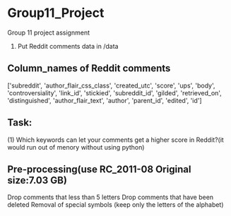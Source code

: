 # Group11_Project
Group 11 project assignment


1. Put Reddit comments data in /data 


## Column_names of Reddit comments
['subreddit', 'author_flair_css_class', 'created_utc', 'score', 'ups', 'body', 'controversiality', 'link_id', 'stickied', 'subreddit_id', 'gilded', 'retrieved_on', 'distinguished', 'author_flair_text', 'author', 'parent_id', 'edited', 'id']


## Task:
(1) Which keywords can let your comments get a higher score in Reddit?(it would run out of menory without using python)


## Pre-processing(use RC_2011-08 Original size:7.03 GB)
Drop comments that less than 5 letters
Drop comments that have been deleted
Removal of special symbols (keep only the letters of the alphabet)
